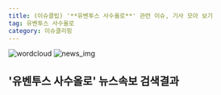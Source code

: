 ```yaml
---
title: (이슈클립) '**유벤투스 사수올로**' 관련 이슈, 기사 모아 보기
tag: 유벤투스 사수올로
category: 이슈클리핑
---
```

![wordcloud](https://s3.ap-northeast-2.amazonaws.com/lyrics101-wordcloud/2018-09-17-1537111552.png)
![news_img](https://user-images.githubusercontent.com/42597476/44507050-1206f400-a6e4-11e8-8d98-7ffbfebb353f.png)
## **'**유벤투스 사수올로**'** 뉴스속보 검색결과

